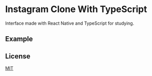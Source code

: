 # Instagram Clone With TypeScript

Interface made with React Native and TypeScript for studying.

## Example



## License
[MIT](https://choosealicense.com/licenses/mit/)
